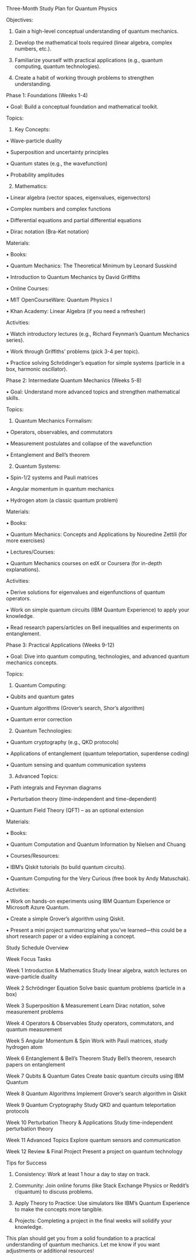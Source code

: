 
  

Three-Month Study Plan for Quantum Physics

  

Objectives:

  

1. Gain a high-level conceptual understanding of quantum mechanics.

2. Develop the mathematical tools required (linear algebra, complex numbers, etc.).

3. Familiarize yourself with practical applications (e.g., quantum computing, quantum technologies).

4. Create a habit of working through problems to strengthen understanding.

  

Phase 1: Foundations (Weeks 1-4)

  

• Goal: Build a conceptual foundation and mathematical toolkit.

  

Topics:

  

1. Key Concepts:

• Wave-particle duality

• Superposition and uncertainty principles

• Quantum states (e.g., the wavefunction)

• Probability amplitudes

2. Mathematics:

• Linear algebra (vector spaces, eigenvalues, eigenvectors)

• Complex numbers and complex functions

• Differential equations and partial differential equations

• Dirac notation (Bra-Ket notation)

  

Materials:

  

• Books:

• Quantum Mechanics: The Theoretical Minimum by Leonard Susskind

• Introduction to Quantum Mechanics by David Griffiths

• Online Courses:

• MIT OpenCourseWare: Quantum Physics I

• Khan Academy: Linear Algebra (if you need a refresher)

  

Activities:

  

• Watch introductory lectures (e.g., Richard Feynman’s Quantum Mechanics series).

• Work through Griffiths’ problems (pick 3-4 per topic).

• Practice solving Schrödinger’s equation for simple systems (particle in a box, harmonic oscillator).

  

Phase 2: Intermediate Quantum Mechanics (Weeks 5-8)

  

• Goal: Understand more advanced topics and strengthen mathematical skills.

  

Topics:

  

1. Quantum Mechanics Formalism:

• Operators, observables, and commutators

• Measurement postulates and collapse of the wavefunction

• Entanglement and Bell’s theorem

2. Quantum Systems:

• Spin-1/2 systems and Pauli matrices

• Angular momentum in quantum mechanics

• Hydrogen atom (a classic quantum problem)

  

Materials:

  

• Books:

• Quantum Mechanics: Concepts and Applications by Nouredine Zettili (for more exercises)

• Lectures/Courses:

• Quantum Mechanics courses on edX or Coursera (for in-depth explanations).

  

Activities:

  

• Derive solutions for eigenvalues and eigenfunctions of quantum operators.

• Work on simple quantum circuits (IBM Quantum Experience) to apply your knowledge.

• Read research papers/articles on Bell inequalities and experiments on entanglement.

  

Phase 3: Practical Applications (Weeks 9-12)

  

• Goal: Dive into quantum computing, technologies, and advanced quantum mechanics concepts.

  

Topics:

  

1. Quantum Computing:

• Qubits and quantum gates

• Quantum algorithms (Grover’s search, Shor’s algorithm)

• Quantum error correction

2. Quantum Technologies:

• Quantum cryptography (e.g., QKD protocols)

• Applications of entanglement (quantum teleportation, superdense coding)

• Quantum sensing and quantum communication systems

3. Advanced Topics:

• Path integrals and Feynman diagrams

• Perturbation theory (time-independent and time-dependent)

• Quantum Field Theory (QFT) – as an optional extension

  

Materials:

  

• Books:

• Quantum Computation and Quantum Information by Nielsen and Chuang

• Courses/Resources:

• IBM’s Qiskit tutorials (to build quantum circuits).

• Quantum Computing for the Very Curious (free book by Andy Matuschak).

  

Activities:

  

• Work on hands-on experiments using IBM Quantum Experience or Microsoft Azure Quantum.

• Create a simple Grover’s algorithm using Qiskit.

• Present a mini project summarizing what you’ve learned—this could be a short research paper or a video explaining a concept.

  

Study Schedule Overview

  

Week Focus Tasks

Week 1 Introduction & Mathematics Study linear algebra, watch lectures on wave-particle duality

Week 2 Schrödinger Equation Solve basic quantum problems (particle in a box)

Week 3 Superposition & Measurement Learn Dirac notation, solve measurement problems

Week 4 Operators & Observables Study operators, commutators, and quantum measurement

Week 5 Angular Momentum & Spin Work with Pauli matrices, study hydrogen atom

Week 6 Entanglement & Bell’s Theorem Study Bell’s theorem, research papers on entanglement

Week 7 Qubits & Quantum Gates Create basic quantum circuits using IBM Quantum

Week 8 Quantum Algorithms Implement Grover’s search algorithm in Qiskit

Week 9 Quantum Cryptography Study QKD and quantum teleportation protocols

Week 10 Perturbation Theory & Applications Study time-independent perturbation theory

Week 11 Advanced Topics Explore quantum sensors and communication

Week 12 Review & Final Project Present a project on quantum technology

  

Tips for Success

  

1. Consistency: Work at least 1 hour a day to stay on track.

2. Community: Join online forums (like Stack Exchange Physics or Reddit’s r/quantum) to discuss problems.

3. Apply Theory to Practice: Use simulators like IBM’s Quantum Experience to make the concepts more tangible.

4. Projects: Completing a project in the final weeks will solidify your knowledge.

  

This plan should get you from a solid foundation to a practical understanding of quantum mechanics. Let me know if you want adjustments or additional resources!
